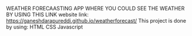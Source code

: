 WEATHER FORECAASTING APP WHERE YOU COULD SEE THE WEATHER BY USING THIS LINK
website link:
https://ganeshdarapureddi.github.io/weatherforecast/
This project is done by using:
HTML
CSS
Javascript

